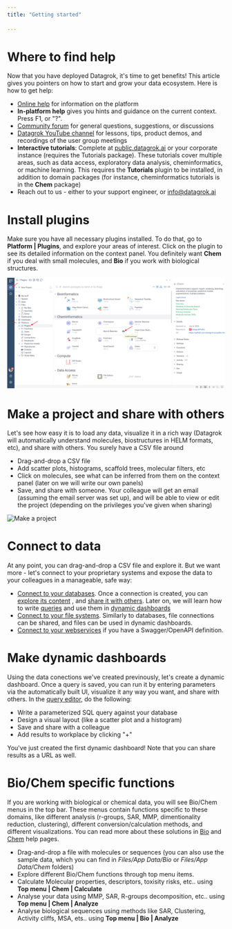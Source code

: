 ```yaml
---
title: "Getting started"

---
```


# Where to find help

Now that you have deployed Datagrok, it's time to get benefits! This article gives you pointers
on how to start and grow your data ecosystem. Here is how to get help:

* [Online help](https://datagrok.ai/help) for information on the platform
* **In-platform help** gives you hints and guidance on the current context. Press F1, or "?". 
* [Community forum](https://community.datagrok.ai/) for general questions, suggestions, or discussions
* [Datagrok YouTube channel](https://www.youtube.com/@Datagrok) for lessons, tips, product demos, 
  and recordings of the user group meetings
* **Interactive tutorials**: Complete at [public.datagrok.ai](https://public.datagrok.ai) or your corporate instance
  (requires the Tutorials package). These tutorials cover multiple areas, such as data access, exploratory
  data analysis, cheminformatics, or machine learning. This requires the **Tutorials** plugin to be installed,
  in addition to domain packages (for instance, cheminformatics tutorials is in the **Chem** package)
* Reach out to us - either to your support engineer, or info@datagrok.ai 


# Install plugins

Make sure you have all necessary plugins installed. To do that, go to **Platform | Plugins**, and explore
your areas of interest. Click on the plugin to see its detailed information on the context panel.
You definitely want **Chem** if you deal with small molecules, and **Bio** if you work with biological
structures.

![Install plugins](./img/install_package.png)

# Make a project and share with others

Let's see how easy it is to load any data, visualize it in a rich way (Datagrok will automatically 
understand molecules, biostructures in HELM formats, etc), and share with others. You surely
have a CSV file around 

* Drag-and-drop a CSV file
* Add scatter plots, histograms, scaffold trees, molecular filters, etc
* Click on molecules, see what can be inferred from them on the context panel (later on we will write our own panels)
* Save, and share with someone. Your colleague will get an email (assuming the email server was set up),
  and will be able to view or edit the project (depending on the privileges you've given when sharing)

![Make a project](./img/drag-csv-save-project.gif)

# Connect to data

At any point, you can drag-and-drop a CSV file and explore it. But we want more - let's connect
to your proprietary systems and expose the data to your colleagues in a manageable, safe way:
 
* [Connect to your databases](../access/databases/databases.md). Once a connection is created, 
  you can [explore its content](https://datagrok.ai/help/access/databases/#database-manager)
  , and [share it with others](https://datagrok.ai/help/access/databases/#access-control).
  Later on, we will learn how to write [queries](../access/databases/databases.md#working-with-queries)
  and use them in [dynamic dashboards](../access/databases/databases.md#creating-dynamic-dashboards-for-query-results)
* [Connect to your file systems](../access/files/files.md). Similarly to databases, file connections
  can be shared, and files can be used in dynamic dashboards.
* [Connect to your webservices](../access/open-api.md) if you have a Swagger/OpenAPI definition.

# Make dynamic dashboards

Using the data conections we've created previnously, let's create a dynamic dashboard.
Once a query is saved, you can run it by entering parameters via the automatically built UI,
visualize it any way you want, and share with others. 
In the [query editor](../access/databases/databases.md#query-editor), do the following:

* Write a parameterized SQL query against your database
* Design a visual layout (like a scatter plot and a histogram)
* Save and share with a colleague
* Add results to workplace by clicking "+"

You've just created the first dynamic dashboard! Note that you can share results as a URL as well.

# Bio/Chem specific functions

If you are working with biological or chemical data, you will see Bio/Chem menus in the top bar.
These menus contain functions specific to these domains, like different analysis (r-groups, SAR, MMP, dimentionality reduction, clustering), different conversion/calculation methods, and different visualizations.
You can read more about these solutions in [Bio](./solutions/domains/bio/bio.md) and [Chem](./solutions/domains/chem/chem.md) help pages.

* Drag-and-drop a file with molecules or sequences (you can also use the sample data, which you can find in *Files/App Data/Bio* or *Files/App Data/Chem* folders)
* Explore different Bio/Chem functions through top menu items.
* Calculate Molecular properties, descriptors, toxisity risks, etc.. using **Top menu | Chem | Calculate**
* Analyse your data using MMP, SAR, R-groups decomposition, etc.. using **Top menu | Chem | Analyze**
* Analyse biological sequences using methods like SAR, Clustering, Activity cliffs, MSA, ets.. using **Top menu | Bio | Analyze**




